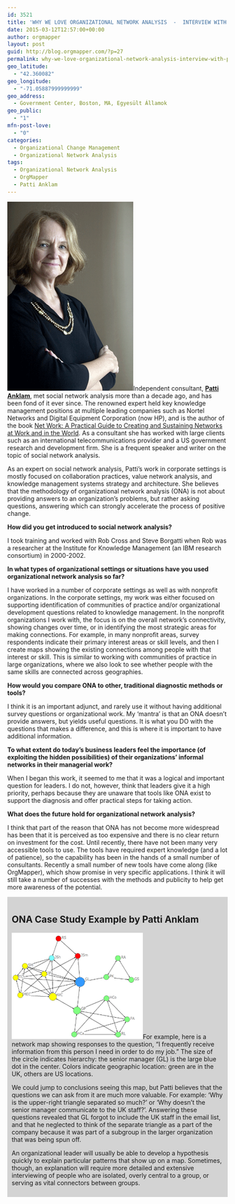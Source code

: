 ```yaml
---
id: 3521
title: 'WHY WE LOVE ORGANIZATIONAL NETWORK ANALYSIS  -  INTERVIEW WITH PATTI ANKLAM'
date: 2015-03-12T12:57:00+00:00
author: orgmapper
layout: post
guid: http://blog.orgmapper.com/?p=27
permalink: why-we-love-organizational-network-analysis-interview-with-patti-anklam/
geo_latitude:
  - "42.360082"
geo_longitude:
  - "-71.05887999999999"
geo_address:
  - Government Center, Boston, MA, Egyesült Államok
geo_public:
  - "1"
mfn-post-love:
  - "0"
categories:
  - Organizational Change Management
  - Organizational Network Analysis
tags:
  - Organizational Network Analysis
  - OrgMapper
  - Patti Anklam
---
```

[<img class="size-full wp-image-29 alignleft" src="/images/2015/03/patti-anklam-orgmapper.gif" alt="Patti Anklam - OrgMapper" width="288" height="432" />](/images/2015/03/patti-anklam-orgmapper.gif)Independent consultant, <a href="http://www.pattianklam.com/about/" target="_blank" rel="noopener noreferrer"><strong>Patti Anklam</strong></a>, met social network analysis more than a decade ago, and has been fond of it ever since. The renowned expert held key knowledge management positions at multiple leading companies such as Nortel Networks and Digital Equipment Corporation (now HP), and is the author of the book <a href="http://www.pattianklam.com/net-work/" target="_blank" rel="noopener noreferrer">Net Work: A Practical Guide to Creating and Sustaining Networks at Work and in the World</a>. As a consultant she has worked with large clients such as an international telecommunications provider and a US government research and development firm. She is a frequent speaker and writer on the topic of social network analysis.​

As an expert on social network analysis, Patti&#8217;s work in corporate settings is mostly focused on collaboration practices, value network analysis, and knowledge management systems strategy and architecture. She believes that the methodology of organizational network analysis (ONA) is not about providing answers to an organization’s problems, but rather asking questions, answering which can strongly accelerate the process of positive change.

**How did you get introduced to social network analysis?**

I took training and worked with Rob Cross and Steve Borgatti when Rob was a researcher at the Institute for Knowledge Management (an IBM research consortium) in 2000-2002.

**In what types of organizational settings or situations have you used organizational network analysis so far?**

I have worked in a number of corporate settings as well as with nonprofit organizations. In the corporate settings, my work was either focused on supporting identification of communities of practice and/or organizational development questions related to knowledge management. In the nonprofit organizations I work with, the focus is on the overall network’s connectivity, showing changes over time, or in identifying the most strategic areas for making connections. For example, in many nonprofit areas, survey respondents indicate their primary interest areas or skill levels, and then I create maps showing the existing connections among people with that interest or skill. This is similar to working with communities of practice in large organizations, where we also look to see whether people with the same skills are connected across geographies.

**How would you compare ONA to other, traditional diagnostic methods or tools?**

I think it is an important adjunct, and rarely use it without having additional survey questions or organizational work. My &#8216;mantra&#8217; is that an ONA doesn’t provide answers, but yields useful questions. It is what you DO with the questions that makes a difference, and this is where it is important to have additional information.

**To what extent do today&#8217;s business leaders feel the importance (of exploiting the hidden possibilities) of their organizations&#8217; informal networks in their managerial work?**

When I began this work, it seemed to me that it was a logical and important question for leaders. I do not, however, think that leaders give it a high priority, perhaps because they are unaware that tools like ONA exist to support the diagnosis and offer practical steps for taking action.

**What does the future hold for organizational network analysis?**

I think that part of the reason that ONA has not become more widespread has been that it is perceived as too expensive and there is no clear return on investment for the cost. Until recently, there have not been many very accessible tools to use. The tools have required expert knowledge (and a lot of patience), so the capability has been in the hands of a small number of consultants. Recently a small number of new tools have come along (like OrgMapper), which show promise in very specific applications. I think it will still take a number of successes with the methods and publicity to help get more awareness of the potential.

<div style="background-color: #d3d3d3; padding: 10px;">
  <h2>
    <strong>ONA Case Study Example by Patti Anklam</strong>
  </h2>
  
  <p>
    <a href="/images/2015/03/organizational-network-analysis-case-study-by-patti-anklam.png" target="_blank" rel="noopener noreferrer"><img class="alignright size-medium wp-image-30" src="/images/2015/03/organizational-network-analysis-case-study-by-patti-anklam.png?w=300" alt="organizational network analysis case study by patti anklam" width="300" height="243" /></a>​For example, here is a network map showing responses to the question, &#8220;I frequently receive information from this person I need in order to do my job.&#8221; The size of the circle indicates hierarchy: the senior manager (GL) is the large blue dot in the center. Colors indicate geographic location: green are in the UK, others are US locations.
  </p>
  
  <p>
    We could jump to conclusions seeing this map, but Patti believes that the questions we can ask from it are much more valuable. For example: &#8216;Why is the upper-right triangle separated so much?&#8217; or &#8216;Why doesn&#8217;t the senior manager communicate to the UK staff?&#8217;. Answering these questions revealed that GL forgot to include the UK staff in the email list, and that he neglected to think of the separate triangle as a part of the company because it was part of a subgroup in the larger organization that was being spun off.
  </p>
  
  <p>
    An organizational leader will usually be able to develop a hypothesis quickly to explain particular patterns that show up on a map. Sometimes, though, an explanation will require more detailed and extensive interviewing of people who are isolated, overly central to a group, or serving as vital connectors between groups.
  </p>
</div>